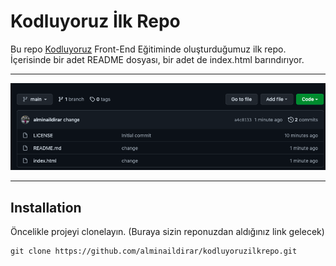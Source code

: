 # Kodluyoruz İlk Repo

Bu repo [Kodluyoruz](https://www.kodluyoruz.org/cs50/) Front-End Eğitiminde oluşturduğumuz ilk repo. İçerisinde bir adet README dosyası, bir adet de index.html barındırıyor.

-------


![resim](figures/repo_resim.png)

------

## Installation
Öncelikle projeyi clonelayın. (Buraya sizin reponuzdan aldığınız link gelecek)
 ```git
 git clone https://github.com/alminaildirar/kodluyoruzilkrepo.git
 ```

